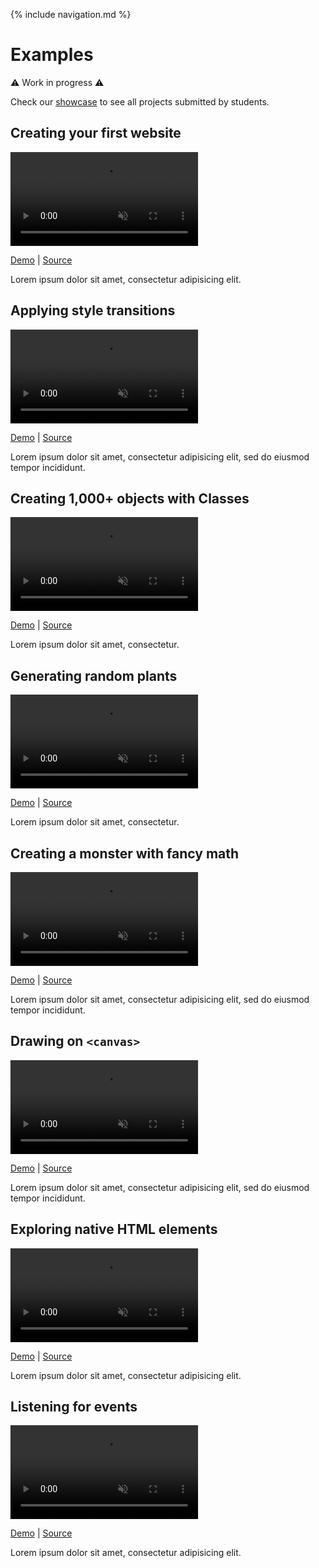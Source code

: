 {% include navigation.md %}

# Examples

⚠️ Work in progress ⚠️

Check our [showcase](showcase/) to see all projects submitted by students.

## Creating your first website

<video autoplay muted loop playsinline>
  <source src="examples/bio/thumbnail.mp4" type="video/mp4">
</video>

[Demo](examples/bio) \| [Source](https://github.com/vsueiro/cim443/tree/main/examples/bio)

Lorem ipsum dolor sit amet, consectetur adipisicing elit.

## Applying style transitions

<video autoplay muted loop playsinline>
  <source src="examples/sky/thumbnail.mp4" type="video/mp4">
</video>

[Demo](examples/sky) \| [Source](https://github.com/vsueiro/cim443/tree/main/examples/sky)

Lorem ipsum dolor sit amet, consectetur adipisicing elit, sed do eiusmod tempor incididunt.

## Creating 1,000+ objects with Classes

<video autoplay muted loop playsinline>
  <source src="examples/popup/thumbnail.mp4" type="video/mp4">
</video>

[Demo](examples/popup) \| [Source](https://github.com/vsueiro/cim443/tree/main/examples/popup)

Lorem ipsum dolor sit amet, consectetur.

## Generating random plants

<video autoplay muted loop playsinline>
  <source src="examples/garden/thumbnail.mp4" type="video/mp4">
</video>

[Demo](examples/garden) \| [Source](https://github.com/vsueiro/cim443/tree/main/examples/garden)

Lorem ipsum dolor sit amet, consectetur.

## Creating a monster with fancy math

<video autoplay muted loop playsinline>
  <source src="examples/monster/thumbnail.mp4" type="video/mp4">
</video>

[Demo](examples/monster) \| [Source](https://github.com/vsueiro/cim443/tree/main/examples/monster)

Lorem ipsum dolor sit amet, consectetur adipisicing elit, sed do eiusmod tempor incididunt.

## Drawing on `<canvas>`

<video autoplay muted loop playsinline>
  <source src="examples/particles/thumbnail.mp4" type="video/mp4">
</video>

[Demo](examples/particles) \| [Source](https://github.com/vsueiro/cim443/tree/main/examples/particles)

Lorem ipsum dolor sit amet, consectetur adipisicing elit, sed do eiusmod tempor incididunt.

## Exploring native HTML elements

<video autoplay muted loop playsinline>
  <source src="examples/to-do/thumbnail.mp4" type="video/mp4">
</video>

[Demo](examples/to-do) \| [Source](https://github.com/vsueiro/cim443/tree/main/examples/to-do)

Lorem ipsum dolor sit amet, consectetur adipisicing elit.

## Listening for events

<video autoplay muted loop playsinline>
  <source src="examples/dark-mode/thumbnail.mp4" type="video/mp4">
</video>

[Demo](examples/dark-mode) \| [Source](https://github.com/vsueiro/cim443/tree/main/examples/dark-mode)

Lorem ipsum dolor sit amet, consectetur adipisicing elit.

<style>

  video {
    max-width: 100%;
    max-height: 240px;
    box-shadow: 0 0 0 1px #eee;
  }

</style>
